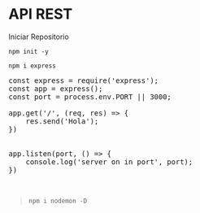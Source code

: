 # API REST

Iniciar Repositorio

`npm init -y`

`npm i express`


<pre>
const express = require('express');
const app = express();
const port = process.env.PORT || 3000;

app.get('/', (req, res) => {
    res.send('Hola');
})


app.listen(port, () => {
    console.log('server on in port', port);
})


</pre>

>`npm i nodemon -D`
